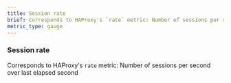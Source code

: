 ```yaml
---
title: Session rate
brief: Corresponds to HAProxy's `rate` metric: Number of sessions per second over last elapsed second
metric_type: gauge
---
```

### Session rate

Corresponds to HAProxy's `rate` metric: Number of sessions per second over last elapsed second